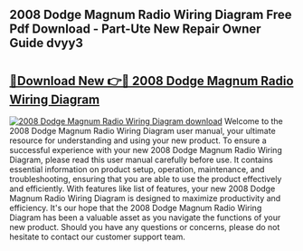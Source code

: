 ## 2008 Dodge Magnum Radio Wiring Diagram Free Pdf Download - Part-Ute New Repair Owner Guide dvyy3

# <h2><a href="http://dfl8v93.blite.top/?on=2008+Dodge+Magnum+Radio+Wiring+Diagram">🔗Download New 👉🔴 2008 Dodge Magnum Radio Wiring Diagram</a></h2>

[![2008 Dodge Magnum Radio Wiring Diagram download](https://i.imgur.com/lujVjoI.png)](http://dfl8v93.blite.top/?on=2008+Dodge+Magnum+Radio+Wiring+Diagram)
Welcome to the 2008 Dodge Magnum Radio Wiring Diagram user manual, your ultimate resource for understanding and using your new product. To ensure a successful experience with your new 2008 Dodge Magnum Radio Wiring Diagram, please read this user manual carefully before use. It contains essential information on product setup, operation, maintenance, and troubleshooting, ensuring that you are able to use the product effectively and efficiently. With features like list of features, your new 2008 Dodge Magnum Radio Wiring Diagram is designed to maximize productivity and efficiency. It's our hope that the 2008 Dodge Magnum Radio Wiring Diagram has been a valuable asset as you navigate the functions of your new product. Should you have any questions or concerns, please do not hesitate to contact our customer support team.
